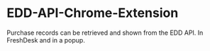 # EDD-API-Chrome-Extension
Purchase records can be retrieved and shown from the EDD API.  In FreshDesk and in a popup.
